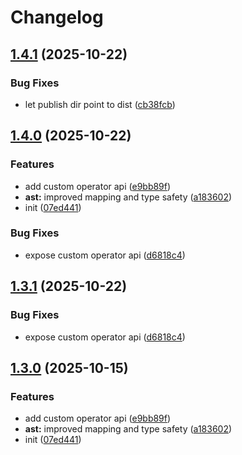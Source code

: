 # Changelog

## [1.4.1](https://github.com/OGS-GmbH/rsql/compare/v1.4.0...v1.4.1) (2025-10-22)


### Bug Fixes

* let publish dir point to dist ([cb38fcb](https://github.com/OGS-GmbH/rsql/commit/cb38fcbb8c5af090305c3cf8c6d5c4969036de50))

## [1.4.0](https://github.com/OGS-GmbH/rsql/compare/v1.3.1...v1.4.0) (2025-10-22)


### Features

* add custom operator api ([e9bb89f](https://github.com/OGS-GmbH/rsql/commit/e9bb89f14fd1c7f9b394f68ac0a548129dcd8b87))
* **ast:** improved mapping and type safety ([a183602](https://github.com/OGS-GmbH/rsql/commit/a183602e9b4eecb84f0f3fa647576d6e1d27c687))
* init ([07ed441](https://github.com/OGS-GmbH/rsql/commit/07ed4417cbb0382fece41ba6db2b8707150504fd))


### Bug Fixes

* expose custom operator api ([d6818c4](https://github.com/OGS-GmbH/rsql/commit/d6818c4e0839a6ce403c1dc3cd62603871b81ec3))

## [1.3.1](https://github.com/OGS-GmbH/rsql/compare/v1.3.0...v1.3.1) (2025-10-22)


### Bug Fixes

* expose custom operator api ([d6818c4](https://github.com/OGS-GmbH/rsql/commit/d6818c4e0839a6ce403c1dc3cd62603871b81ec3))

## [1.3.0](https://github.com/OGS-GmbH/rsql/compare/v1.2.3...v1.3.0) (2025-10-15)


### Features

* add custom operator api ([e9bb89f](https://github.com/OGS-GmbH/rsql/commit/e9bb89f14fd1c7f9b394f68ac0a548129dcd8b87))
* **ast:** improved mapping and type safety ([a183602](https://github.com/OGS-GmbH/rsql/commit/a183602e9b4eecb84f0f3fa647576d6e1d27c687))
* init ([07ed441](https://github.com/OGS-GmbH/rsql/commit/07ed4417cbb0382fece41ba6db2b8707150504fd))
